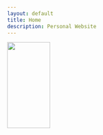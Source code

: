 ```yaml
---
layout: default
title: Home
description: Personal Website
---
```


<div style="text-align:left"><img src ="{{ site.baseurl }}/img/231091623593845_.pic_hd.jpg" width=100 height=200/></div>
